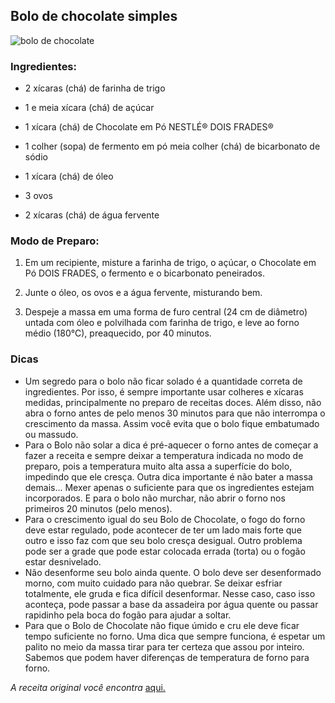 ## Bolo de chocolate simples
![bolo de chocolate](https://www.receitasnestle.com.br/sites/default/files/styles/recipe_detail_desktop/public/srh_recipes/b6a911547d2a4fa622501fbea4a8e3ce.jpg.webp?itok=qbpRILZD)

### **Ingredientes**:

- 2 xícaras (chá) de farinha de trigo

- 1 e meia xícara (chá) de açúcar

- 1 xícara (chá) de Chocolate em Pó NESTLÉ® DOIS FRADES®

- 1 colher (sopa) de fermento em pó
meia colher (chá) de bicarbonato de sódio
 
- 1 xícara (chá) de óleo

- 3 ovos

- 2 xícaras (chá) de água fervente

### **Modo de Preparo:**

1.  Em um recipiente, misture a farinha de trigo, o açúcar, o Chocolate em Pó DOIS FRADES, o fermento e o bicarbonato peneirados.

2.  Junte o óleo, os ovos e a água fervente, misturando bem.

3.  Despeje a massa em uma forma de furo central (24 cm de diâmetro) untada com óleo e polvilhada com farinha de trigo, e leve ao forno médio (180°C), preaquecido, por 40 minutos.

### **Dicas**

- Um segredo para o bolo não ficar solado é a quantidade correta de ingredientes. Por isso, é sempre importante usar colheres e xícaras medidas, principalmente no preparo de receitas doces. Além disso, não abra o forno antes de pelo menos 30 minutos para que não interrompa o crescimento da massa. Assim você evita que o bolo fique embatumado ou massudo.
- Para o Bolo não solar a dica é pré-aquecer o forno antes de começar a fazer a receita e sempre deixar a temperatura indicada no modo de preparo, pois a temperatura muito alta assa a superfície do bolo, impedindo que ele cresça. Outra dica importante é não bater a massa demais... Mexer apenas o suficiente para que os ingredientes estejam incorporados. E para o bolo não murchar, não abrir o forno nos primeiros 20 minutos (pelo menos).
- Para o crescimento igual do seu Bolo de Chocolate, o fogo do forno deve estar regulado, pode acontecer de ter um lado mais forte que outro e isso faz com que seu bolo cresça desigual. Outro problema pode ser a grade que pode estar colocada errada (torta) ou o fogão estar desnivelado.
- Não desenforme seu bolo ainda quente. O bolo deve ser desenformado morno, com muito cuidado para não quebrar. Se deixar esfriar totalmente, ele gruda e fica difícil desenformar. Nesse caso, caso isso aconteça, pode passar a base da assadeira por água quente ou passar rapidinho pela boca do fogão para ajudar a soltar.
- Para que o Bolo de Chocolate não fique úmido e cru ele deve ficar tempo suficiente no forno. Uma dica que sempre funciona, é espetar um palito no meio da massa tirar para ter certeza que assou por inteiro. Sabemos que podem haver diferenças de temperatura de forno para forno.
  

*A receita original você encontra* [aqui.](https://www.receitasnestle.com.br/receitas/bolo-de-chocolate-fofinho)




